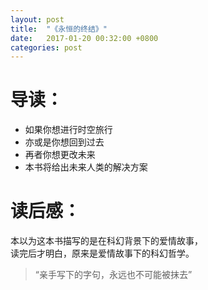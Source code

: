 ```yaml
---
layout: post
title:  "《永恒的终结》"
date:   2017-01-20 00:32:00 +0800
categories: post
---
```

# 导读：
 * 如果你想进行时空旅行
 * 亦或是你想回到过去
 * 再者你想更改未来
 * 本书将给出未来人类的解决方案

# 读后感：
本以为这本书描写的是在科幻背景下的爱情故事，  
读完后才明白，原来是爱情故事下的科幻哲学。  

>“亲手写下的字句，永远也不可能被抹去”